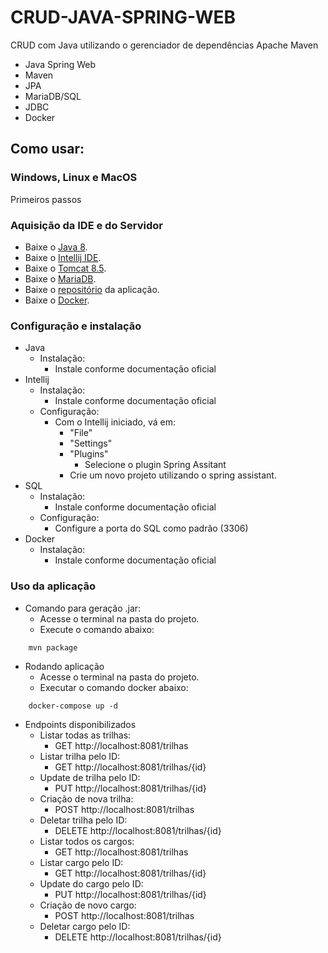# CRUD-JAVA-SPRING-WEB
CRUD com Java utilizando o gerenciador de dependências Apache Maven 

- Java Spring Web
- Maven
- JPA
- MariaDB/SQL
- JDBC
- Docker

## Como usar:
### Windows, Linux e MacOS
Primeiros passos
### Aquisição da IDE e do Servidor
- Baixe o [Java 8](https://www.java.com/pt_BR/download/).
- Baixe o [Intellij IDE](https://www.jetbrains.com/pt-br/idea/download/).
- Baixe o [Tomcat 8.5](https://tomcat.apache.org/download-80.cgi).
- Baixe o [MariaDB](https://mariadb.org/download/).
- Baixe o [repositório](https://github.com/jessicaarq/CRUD-JAVA-SPRING.git) da aplicação.
- Baixe o [Docker](https://docs.docker.com/get-docker/).
### Configuração e instalação
- Java
  - Instalação:
    - Instale conforme documentação oficial
- Intellij
  - Instalação:
    - Instale conforme documentação oficial
  - Configuração:
    - Com o Intellij iniciado, vá em:
      - "File"
      - "Settings"
      - "Plugins"
          - Selecione o plugin Spring Assitant
      - Crie um novo projeto utilizando o spring assistant.
- SQL
  - Instalação:
    - Instale conforme documentação oficial
  - Configuração:
    - Configure a porta do SQL como padrão (3306)
- Docker
    - Instalação:
        - Instale conforme documentação oficial
        
### Uso da aplicação
- Comando para geração .jar:
    - Acesse o terminal na pasta do projeto.
    - Execute o comando abaixo:
```
    mvn package
```
- Rodando aplicação
    - Acesse o terminal na pasta do projeto.
    - Executar o comando docker abaixo:
```
    docker-compose up -d
```

- Endpoints disponibilizados
    - Listar todas as trilhas:
        - GET http://localhost:8081/trilhas
    - Listar trilha pelo ID:
        - GET http://localhost:8081/trilhas/{id}
    - Update de trilha pelo ID:
        - PUT http://localhost:8081/trilhas/{id}
    - Criação de nova trilha:
        - POST http://localhost:8081/trilhas
    - Deletar trilha pelo ID:
        - DELETE http://localhost:8081/trilhas/{id}
    - Listar todos os cargos:
        - GET http://localhost:8081/trilhas
    - Listar cargo pelo ID:
        - GET http://localhost:8081/trilhas/{id}
    - Update do cargo pelo ID:
        - PUT http://localhost:8081/trilhas/{id}
    - Criação de novo cargo:
        - POST http://localhost:8081/trilhas
    - Deletar cargo pelo ID:
        - DELETE http://localhost:8081/trilhas/{id}